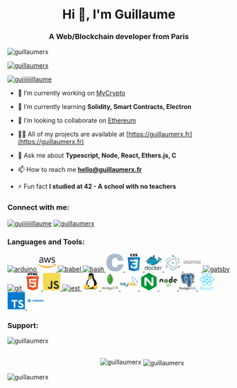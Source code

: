 <h1 align="center">Hi 👋, I'm Guillaume</h1>
<h3 align="center">A Web/Blockchain developer from Paris</h3>

<p align="left"> <img src="https://komarev.com/ghpvc/?username=guillaumerx&label=Profile%20views&color=000000&style=flat" alt="guillaumerx" /> </p>

<p align="left"> <a href="https://github.com/ryo-ma/github-profile-trophy"><img src="https://github-profile-trophy.vercel.app/?username=guillaumerx" alt="guillaumerx" /></a> </p>

<p align="left"> <a href="https://twitter.com/guiiiiiiillaume" target="blank"><img src="https://img.shields.io/twitter/follow/guiiiiiiillaume?logo=twitter&style=for-the-badge" alt="guiiiiiiillaume" /></a> </p>

- 🔭 I’m currently working on [MyCrypto](https://github.com/MyCryptoHQ/MyCrypto)

- 🌱 I’m currently learning **Solidity, Smart Contracts, Electron**

- 👯 I’m looking to collaborate on [Ethereum](https://github.com/topics/ethereum)

- 👨‍💻 All of my projects are available at [https://guillaumerx.fr](https://guillaumerx.fr)

- 💬 Ask me about **Typescript, Node, React, Ethers.js, C**

- 📫 How to reach me **hello@guillaumerx.fr**

- ⚡ Fun fact **I studied at 42 - A school with no teachers**

<h3 align="left">Connect with me:</h3>
<p align="left">
<a href="https://twitter.com/guiiiiiiillaume" target="blank"><img align="center" src="https://cdn.jsdelivr.net/npm/simple-icons@3.0.1/icons/twitter.svg" alt="guiiiiiiillaume" height="30" width="40" /></a>
<a href="https://linkedin.com/in/guillaumerx" target="blank"><img align="center" src="https://cdn.jsdelivr.net/npm/simple-icons@3.0.1/icons/linkedin.svg" alt="guillaumerx" height="30" width="40" /></a>
</p>

<h3 align="left">Languages and Tools:</h3>
<p align="left"> <a href="https://www.arduino.cc/" target="_blank"> <img src="https://cdn.worldvectorlogo.com/logos/arduino-1.svg" alt="arduino" width="40" height="40"/> </a> <a href="https://aws.amazon.com" target="_blank"> <img src="https://raw.githubusercontent.com/devicons/devicon/master/icons/amazonwebservices/amazonwebservices-original-wordmark.svg" alt="aws" width="40" height="40"/> </a> <a href="https://babeljs.io/" target="_blank"> <img src="https://www.vectorlogo.zone/logos/babeljs/babeljs-icon.svg" alt="babel" width="40" height="40"/> </a> <a href="https://www.gnu.org/software/bash/" target="_blank"> <img src="https://www.vectorlogo.zone/logos/gnu_bash/gnu_bash-icon.svg" alt="bash" width="40" height="40"/> </a> <a href="https://www.cprogramming.com/" target="_blank"> <img src="https://raw.githubusercontent.com/devicons/devicon/master/icons/c/c-original.svg" alt="c" width="40" height="40"/> </a> <a href="https://www.w3schools.com/css/" target="_blank"> <img src="https://raw.githubusercontent.com/devicons/devicon/master/icons/css3/css3-original-wordmark.svg" alt="css3" width="40" height="40"/> </a> <a href="https://www.docker.com/" target="_blank"> <img src="https://raw.githubusercontent.com/devicons/devicon/master/icons/docker/docker-original-wordmark.svg" alt="docker" width="40" height="40"/> </a> <a href="https://www.electronjs.org" target="_blank"> <img src="https://raw.githubusercontent.com/devicons/devicon/master/icons/electron/electron-original.svg" alt="electron" width="40" height="40"/> </a> <a href="https://expressjs.com" target="_blank"> <img src="https://raw.githubusercontent.com/devicons/devicon/master/icons/express/express-original-wordmark.svg" alt="express" width="40" height="40"/> </a> <a href="https://www.gatsbyjs.com/" target="_blank"> <img src="https://www.vectorlogo.zone/logos/gatsbyjs/gatsbyjs-icon.svg" alt="gatsby" width="40" height="40"/> </a> <a href="https://git-scm.com/" target="_blank"> <img src="https://www.vectorlogo.zone/logos/git-scm/git-scm-icon.svg" alt="git" width="40" height="40"/> </a> <a href="https://www.w3.org/html/" target="_blank"> <img src="https://raw.githubusercontent.com/devicons/devicon/master/icons/html5/html5-original-wordmark.svg" alt="html5" width="40" height="40"/> </a> <a href="https://developer.mozilla.org/en-US/docs/Web/JavaScript" target="_blank"> <img src="https://raw.githubusercontent.com/devicons/devicon/master/icons/javascript/javascript-original.svg" alt="javascript" width="40" height="40"/> </a> <a href="https://jestjs.io" target="_blank"> <img src="https://www.vectorlogo.zone/logos/jestjsio/jestjsio-icon.svg" alt="jest" width="40" height="40"/> </a> <a href="https://www.linux.org/" target="_blank"> <img src="https://raw.githubusercontent.com/devicons/devicon/master/icons/linux/linux-original.svg" alt="linux" width="40" height="40"/> </a> <a href="https://www.mongodb.com/" target="_blank"> <img src="https://raw.githubusercontent.com/devicons/devicon/master/icons/mongodb/mongodb-original-wordmark.svg" alt="mongodb" width="40" height="40"/> </a> <a href="https://www.mysql.com/" target="_blank"> <img src="https://raw.githubusercontent.com/devicons/devicon/master/icons/mysql/mysql-original-wordmark.svg" alt="mysql" width="40" height="40"/> </a> <a href="https://www.nginx.com" target="_blank"> <img src="https://raw.githubusercontent.com/devicons/devicon/master/icons/nginx/nginx-original.svg" alt="nginx" width="40" height="40"/> </a> <a href="https://nodejs.org" target="_blank"> <img src="https://raw.githubusercontent.com/devicons/devicon/master/icons/nodejs/nodejs-original-wordmark.svg" alt="nodejs" width="40" height="40"/> </a> <a href="https://www.postgresql.org" target="_blank"> <img src="https://raw.githubusercontent.com/devicons/devicon/master/icons/postgresql/postgresql-original-wordmark.svg" alt="postgresql" width="40" height="40"/> </a> <a href="https://reactjs.org/" target="_blank"> <img src="https://raw.githubusercontent.com/devicons/devicon/master/icons/react/react-original-wordmark.svg" alt="react" width="40" height="40"/> </a> <a href="https://www.typescriptlang.org/" target="_blank"> <img src="https://raw.githubusercontent.com/devicons/devicon/master/icons/typescript/typescript-original.svg" alt="typescript" width="40" height="40"/> </a> <a href="https://webpack.js.org" target="_blank"> <img src="https://raw.githubusercontent.com/devicons/devicon/d00d0969292a6569d45b06d3f350f463a0107b0d/icons/webpack/webpack-original-wordmark.svg" alt="webpack" width="40" height="40"/> </a> </p>

<h3 align="left">Support:</h3>
<p><a href="https://www.buymeacoffee.com/guillaumerx"> <img align="left" src="https://cdn.buymeacoffee.com/buttons/v2/default-yellow.png" height="50" width="210" alt="guillaumerx" /></a></p><br><br>

<p><img align="left" src="https://github-readme-stats.vercel.app/api/top-langs?username=guillaumerx&show_icons=true&locale=en&layout=compact" alt="guillaumerx" /></p>

<p>&nbsp;<img align="center" src="https://github-readme-stats.vercel.app/api?username=guillaumerx&show_icons=true&theme=dark&locale=en" alt="guillaumerx" /></p>

<p><img align="center" src="https://github-readme-streak-stats.herokuapp.com/?user=guillaumerx&theme=dark" alt="guillaumerx" /></p>
